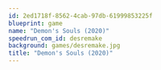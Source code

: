 ```yaml
---
id: 2ed1718f-8562-4cab-97db-61999853225f
blueprint: game
name: "Demon's Souls (2020)"
speedrun_com_id: desremake
background: games/desremake.jpg
title: "Demon's Souls (2020)"
---
```

